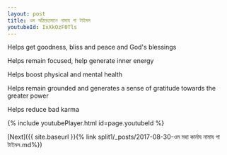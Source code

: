 ```yaml
---
layout: post
title: ওম আঁঠারতমানে নামায গা টাইমস
youtubeId: IxXkOzF0Tls
---
```

 
 
Helps get goodness, bliss and peace and God's blessings
 
Helps remain focused, help generate inner energy 
 
Helps boost physical and mental health 
 
Helps remain grounded and generates a sense of gratitude towards the greater power 
 
Helps reduce bad karma
 
 
 
 


{% include youtubePlayer.html id=page.youtubeId %}
 
[Next]({{ site.baseurl }}{% link  split1/_posts/2017-08-30-ওম মহা কার্নায নামায গা টাইমস.md%})
 
